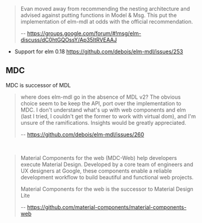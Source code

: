 > Evan moved away from recommending the nesting architecture and advised against putting functions in Model & Msg. This put the implementation of elm-mdl at odds with the official recommendation. 
>
>-- https://groups.google.com/forum/#!msg/elm-discuss/dC0htGQOssY/Ap35ItRVEAAJ

- Support for elm 0.18 https://github.com/debois/elm-mdl/issues/253

## MDC

MDC is successor of MDL

>where does elm-mdl go in the absence of MDL v2? The obvious choice seem to be keep the API, port over the implementation to MDC. I don't understand what's up with web components and elm (last I tried, I couldn't get the former to work with virtual dom), and I'm unsure of the ramifications. Insights would be greatly appreciated.
>
>-- https://github.com/debois/elm-mdl/issues/260

<br>

>Material Components for the web (MDC-Web) help developers execute Material Design. Developed by a core team of engineers and UX designers at Google, these components enable a reliable development workflow to build beautiful and functional web projects.
>
>Material Components for the web is the successor to Material Design Lite
>
>-- https://github.com/material-components/material-components-web
